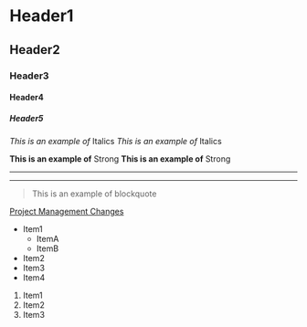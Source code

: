 # Header1
## Header2
### Header3
#### Header4
##### Header5

*This is an example of* Italics
_This is an example of_ Italics

**This is an example of** Strong
__This is an example of__ Strong

---
___

> This is an example of blockquote

[Project Management Changes](https://www.google.com/
"Project Management Changes")

* Item1
  * ItemA
  * ItemB
* Item2
* Item3
* Item4

1. Item1
1. Item2
1. Item3
